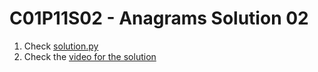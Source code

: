 # C01P11S02 - Anagrams Solution 02

1. Check [solution.py](./solution.py)
1. Check the [video for the solution](https://youtu.be/uuCIerDdLgQ)
